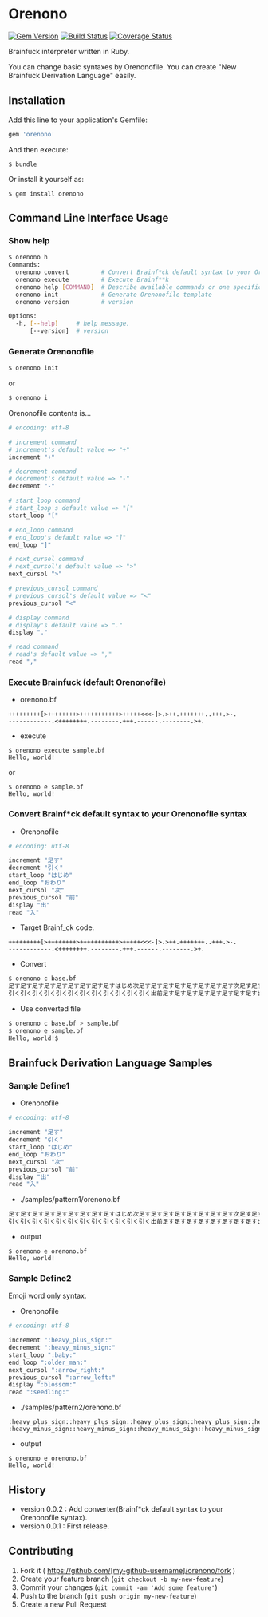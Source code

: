 # Orenono

[![Gem Version](https://badge.fury.io/rb/orenono.svg)](http://badge.fury.io/rb/orenono)
[![Build Status](https://travis-ci.org/tbpgr/orenono.png?branch=master)](https://travis-ci.org/tbpgr/orenono)
[![Coverage Status](https://coveralls.io/repos/tbpgr/orenono/badge.png)](https://coveralls.io/r/tbpgr/orenono)

Brainfuck interpreter written in Ruby.

You can change basic syntaxes by Orenonofile.
You can create "New Brainfuck Derivation Language" easily.

## Installation

Add this line to your application's Gemfile:

```ruby
gem 'orenono'
```

And then execute:

    $ bundle

Or install it yourself as:

    $ gem install orenono

## Command Line Interface Usage

### Show help

~~~bash
$ orenono h
Commands:
  orenono convert         # Convert Brainf*ck default syntax to your Orenono...
  orenono execute         # Execute Brainf**k
  orenono help [COMMAND]  # Describe available commands or one specific command
  orenono init            # Generate Orenonofile template
  orenono version         # version

Options:
  -h, [--help]     # help message.
      [--version]  # version

~~~

### Generate Orenonofile

~~~bash
$ orenono init
~~~

or 

~~~bash
$ orenono i
~~~

Orenonofile contents is...  

~~~ruby
# encoding: utf-8

# increment command
# increment's default value => "+"
increment "+"

# decrement command
# decrement's default value => "-"
decrement "-"

# start_loop command
# start_loop's default value => "["
start_loop "["

# end_loop command
# end_loop's default value => "]"
end_loop "]"

# next_cursol command
# next_cursol's default value => ">"
next_cursol ">"

# previous_cursol command
# previous_cursol's default value => "<"
previous_cursol "<"

# display command
# display's default value => "."
display "."

# read command
# read's default value => ","
read ","
~~~

### Execute Brainfuck (default Orenonofile)

* orenono.bf

~~~
+++++++++[>++++++++>+++++++++++>+++++<<<-]>.>++.+++++++..+++.>-.
------------.<++++++++.--------.+++.------.--------.>+.
~~~

* execute

~~~
$ orenono execute sample.bf
Hello, world!
~~~

or

~~~
$ orenono e sample.bf
Hello, world!
~~~

### Convert Brainf*ck default syntax to your Orenonofile syntax

* Orenonofile

~~~ruby
# encoding: utf-8

increment "足す"
decrement "引く"
start_loop "はじめ"
end_loop "おわり"
next_cursol "次"
previous_cursol "前"
display "出"
read "入"
~~~

* Target Brainf_ck code.

~~~brainfuck
+++++++++[>++++++++>+++++++++++>+++++<<<-]>.>++.+++++++..+++.>-.
------------.<++++++++.--------.+++.------.--------.>+.
~~~

* Convert

~~~bash
$ orenono c base.bf
足す足す足す足す足す足す足す足す足すはじめ次足す足す足す足す足す足す足す足す次足す足す足す足す足す足す足す足す足す足す足す次足す足す足す足す足す前前前引くおわり次出次足す足す出足す足す足す足す足す足す足す出出足す足す足す出次引く出
引く引く引く引く引く引く引く引く引く引く引く引く出前足す足す足す足す足す足す足す足す出引く引く引く引く引く引く引く引く出足す足す足す出引く引く引く引く引く引く出引く引く引く引く引く引く引く引く出次足す出
~~~

* Use converted file

~~~bash
$ orenono c base.bf > sample.bf
$ orenono e sample.bf
Hello, world!$
~~~

## Brainfuck Derivation Language Samples

### Sample Define1

* Orenonofile

~~~ruby
# encoding: utf-8

increment "足す"
decrement "引く"
start_loop "はじめ"
end_loop "おわり"
next_cursol "次"
previous_cursol "前"
display "出"
read "入"
~~~

* ./samples/pattern1/orenono.bf

~~~ruby
足す足す足す足す足す足す足す足す足すはじめ次足す足す足す足す足す足す足す足す次足す足す足す足す足す足す足す足す足す足す足す次足す足す足す足す足す前前前引くおわり次出次足す足す出足す足す足す足す足す足す足す出出足す足す足す出次引く出
引く引く引く引く引く引く引く引く引く引く引く引く出前足す足す足す足す足す足す足す足す出引く引く引く引く引く引く引く引く出足す足す足す出引く引く引く引く引く引く出引く引く引く引く引く引く引く引く出次足す出
~~~

* output

~~~
$ orenono e orenono.bf
Hello, world!
~~~

### Sample Define2

Emoji word only syntax.

* Orenonofile

~~~ruby
# encoding: utf-8

increment ":heavy_plus_sign:"
decrement ":heavy_minus_sign:"
start_loop ":baby:"
end_loop ":older_man:"
next_cursol ":arrow_right:"
previous_cursol ":arrow_left:"
display ":blossom:"
read ":seedling:"
~~~

* ./samples/pattern2/orenono.bf

~~~
:heavy_plus_sign::heavy_plus_sign::heavy_plus_sign::heavy_plus_sign::heavy_plus_sign::heavy_plus_sign::heavy_plus_sign::heavy_plus_sign::heavy_plus_sign::baby::arrow_right::heavy_plus_sign::heavy_plus_sign::heavy_plus_sign::heavy_plus_sign::heavy_plus_sign::heavy_plus_sign::heavy_plus_sign::heavy_plus_sign::arrow_right::heavy_plus_sign::heavy_plus_sign::heavy_plus_sign::heavy_plus_sign::heavy_plus_sign::heavy_plus_sign::heavy_plus_sign::heavy_plus_sign::heavy_plus_sign::heavy_plus_sign::heavy_plus_sign::arrow_right::heavy_plus_sign::heavy_plus_sign::heavy_plus_sign::heavy_plus_sign::heavy_plus_sign::arrow_left::arrow_left::arrow_left::heavy_minus_sign::older_man::arrow_right::blossom::arrow_right::heavy_plus_sign::heavy_plus_sign::blossom::heavy_plus_sign::heavy_plus_sign::heavy_plus_sign::heavy_plus_sign::heavy_plus_sign::heavy_plus_sign::heavy_plus_sign::blossom::blossom::heavy_plus_sign::heavy_plus_sign::heavy_plus_sign::blossom::arrow_right::heavy_minus_sign::blossom:
:heavy_minus_sign::heavy_minus_sign::heavy_minus_sign::heavy_minus_sign::heavy_minus_sign::heavy_minus_sign::heavy_minus_sign::heavy_minus_sign::heavy_minus_sign::heavy_minus_sign::heavy_minus_sign::heavy_minus_sign::blossom::arrow_left::heavy_plus_sign::heavy_plus_sign::heavy_plus_sign::heavy_plus_sign::heavy_plus_sign::heavy_plus_sign::heavy_plus_sign::heavy_plus_sign::blossom::heavy_minus_sign::heavy_minus_sign::heavy_minus_sign::heavy_minus_sign::heavy_minus_sign::heavy_minus_sign::heavy_minus_sign::heavy_minus_sign::blossom::heavy_plus_sign::heavy_plus_sign::heavy_plus_sign::blossom::heavy_minus_sign::heavy_minus_sign::heavy_minus_sign::heavy_minus_sign::heavy_minus_sign::heavy_minus_sign::blossom::heavy_minus_sign::heavy_minus_sign::heavy_minus_sign::heavy_minus_sign::heavy_minus_sign::heavy_minus_sign::heavy_minus_sign::heavy_minus_sign::blossom::arrow_right::heavy_plus_sign::blossom:
~~~

* output

~~~
$ orenono e orenono.bf
Hello, world!
~~~

## History
* version 0.0.2 : Add converter(Brainf*ck default syntax to your Orenonofile syntax).
* version 0.0.1 : First release.

## Contributing

1. Fork it ( https://github.com/[my-github-username]/orenono/fork )
2. Create your feature branch (`git checkout -b my-new-feature`)
3. Commit your changes (`git commit -am 'Add some feature'`)
4. Push to the branch (`git push origin my-new-feature`)
5. Create a new Pull Request
